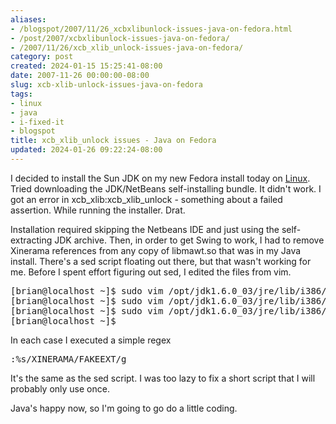 ```yaml
---
aliases:
- /blogspot/2007/11/26_xcbxlibunlock-issues-java-on-fedora.html
- /post/2007/xcbxlibunlock-issues-java-on-fedora/
- /2007/11/26/xcb_xlib_unlock-issues-java-on-fedora/
category: post
created: 2024-01-15 15:25:41-08:00
date: 2007-11-26 00:00:00-08:00
slug: xcb-xlib-unlock-issues-java-on-fedora
tags:
- linux
- java
- i-fixed-it
- blogspot
title: xcb_xlib_unlock issues - Java on Fedora
updated: 2024-01-26 09:22:24-08:00
---
```


I decided to install the Sun JDK on my new Fedora install today on [Linux](../../../card/Linux.md). Tried downloading the JDK/NetBeans self-installing bundle. It didn't work. I got an error in xcb_xlib:xcb_xlib_unlock - something about a failed assertion. While running the installer. Drat.

<!--more-->

Installation required skipping the Netbeans IDE and just using the self-extracting JDK archive. Then, in order to get Swing to work, I had to remove Xinerama references from any copy of libmawt.so that was in my Java install. There's a sed script floating out there, but that wasn't working for me. Before I spent effort figuring out sed, I edited the files from vim.

<pre>[brian@localhost ~]$ sudo vim /opt/jdk1.6.0_03/jre/lib/i386/xawt/libmawt.so
[brian@localhost ~]$ sudo vim /opt/jdk1.6.0_03/jre/lib/i386/motif21/libmawt.so
[brian@localhost ~]$ sudo vim /opt/jdk1.6.0_03/jre/lib/i386/headless/libmawt.so
[brian@localhost ~]$</pre>

In each case I executed a simple regex

<pre>:%s/XINERAMA/FAKEEXT/g</pre>

It's the same as the sed script. I was too lazy to fix a short script that I will probably only use once.

Java's happy now, so I'm going to go do a little coding.